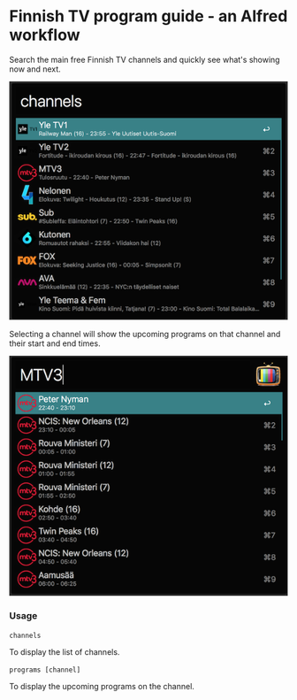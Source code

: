 # Finnish TV program guide - an Alfred workflow

Search the main free Finnish TV channels and quickly see what's showing now and next.

![Channels list](channels.png)

Selecting a channel will show the upcoming programs on that channel and their start and end times.

![Programs list](programs.png)

### Usage

`channels`

To display the list of channels.

`programs [channel]`

To display the upcoming programs on the channel.
